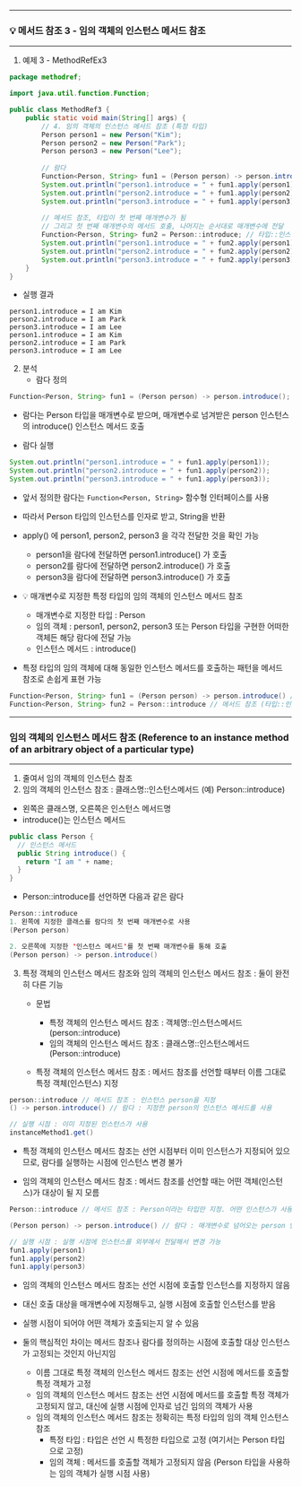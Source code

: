 -----
### 💡 메서드 참조 3 - 임의 객체의 인스턴스 메서드 참조
-----
1. 예제 3 - MethodRefEx3
```java
package methodref;

import java.util.function.Function;

public class MethodRef3 {
    public static void main(String[] args) {
        // 4. 임의 객체의 인스턴스 메서드 참조 (특정 타입)
        Person person1 = new Person("Kim");
        Person person2 = new Person("Park");
        Person person3 = new Person("Lee");
        
        // 람다
        Function<Person, String> fun1 = (Person person) -> person.introduce();
        System.out.println("person1.introduce = " + fun1.apply(person1));
        System.out.println("person2.introduce = " + fun1.apply(person2));
        System.out.println("person3.introduce = " + fun1.apply(person3));
        
        // 메서드 참조, 타입이 첫 번째 매개변수가 됨
        // 그리고 첫 번째 매개변수의 메서드 호출, 나머지는 순서대로 매개변수에 전달
        Function<Person, String> fun2 = Person::introduce; // 타입::인스턴스메서드
        System.out.println("person1.introduce = " + fun2.apply(person1));
        System.out.println("person2.introduce = " + fun2.apply(person2));
        System.out.println("person3.introduce = " + fun2.apply(person3));
    }
}
```
  - 실행 결과
```
person1.introduce = I am Kim
person2.introduce = I am Park
person3.introduce = I am Lee
person1.introduce = I am Kim
person2.introduce = I am Park
person3.introduce = I am Lee
```

2. 분석
   - 람다 정의
```java
Function<Person, String> fun1 = (Person person) -> person.introduce();
```
  - 람다는 Person 타입을 매개변수로 받으며, 매개변수로 넘겨받은 person 인스턴스의 introduce() 인스턴스 메서드 호출

  - 람다 실행
```java
System.out.println("person1.introduce = " + fun1.apply(person1));
System.out.println("person2.introduce = " + fun1.apply(person2));
System.out.println("person3.introduce = " + fun1.apply(person3));
```
  - 앞서 정의한 람다는 ```Function<Person, String>``` 함수형 인터페이스를 사용
  - 따라서 Person 타입의 인스턴스를 인자로 받고, String을 반환
  - apply() 에 person1, person2, person3 을 각각 전달한 것을 확인 가능
    + person1을 람다에 전달하면 person1.introduce() 가 호출
    + person2를 람다에 전달하면 person2.introduce() 가 호출
    + person3을 람다에 전달하면 person3.introduce() 가 호출
   
  - 💡 매개변수로 지정한 특정 타입의 임의 객체의 인스턴스 메서드 참조
    + 매개변수로 지정한 타입 : Person
    + 임의 객체 : person1, person2, person3 또는 Person 타입을 구현한 어떠한 객체든 해당 람다에 전달 가능
    + 인스턴스 메서드 : introduce()

  - 특정 타입의 임의 객체에 대해 동일한 인스턴스 메서드를 호출하는 패턴을 메서드 참조로 손쉽게 표현 가능
```java
Function<Person, String> fun1 = (Person person) -> person.introduce() // 람다
Function<Person, String> fun2 = Person::introduce // 메서드 참조 (타입::인스턴스메서드)
```

-----
### 임의 객체의 인스턴스 메서드 참조 (Reference to an instance method of an arbitrary object of a particular type)
-----
1. 줄여서 임의 객체의 인스턴스 참조
2. 임의 객체의 인스턴스 참조 : 클래스명::인스턴스메서드 (예) Person::introduce)
  - 왼쪽은 클래스명, 오른쪽은 인스턴스 메서드명
  - introduce()는 인스턴스 메서드
```java
public class Person {
  // 인스턴스 메서드
  public String introduce() {
    return "I am " + name;
  }
}
```
  - Person::introduce를 선언하면 다음과 같은 람다
```java
Person::introduce
1. 왼쪽에 지정한 클래스를 람다의 첫 번째 매개변수로 사용
(Person person)

2. 오른쪽에 지정한 '인스턴스 메서드'를 첫 번째 매개변수를 통해 호출
(Person person) -> person.introduce()
```

3. 특정 객체의 인스턴스 메서드 참조와 임의 객체의 인스턴스 메서드 참조 : 둘이 완전히 다른 기능
   - 문법
     + 특정 객체의 인스턴스 메서드 참조 : 객체명::인스턴스메서드(person::introduce)
     + 임의 객체의 인스턴스 메서드 참조 : 클래스명::인스턴스메서드(Person::introduce)
    
   - 특정 객체의 인스턴스 메서드 참조 : 메서드 참조를 선언할 때부터 이름 그대로 특정 객체(인스턴스) 지정
```java
person::introduce // 메서드 참조 : 인스턴스 person을 지정
() -> person.introduce() // 람다 : 지정한 person의 인스턴스 메서드를 사용

// 실행 시점 : 이미 지정된 인스턴스가 사용
instanceMethod1.get()
```
  - 특정 객체의 인스턴스 메서드 참조는 선언 시점부터 이미 인스턴스가 지정되어 있으므로, 람다를 실행하는 시점에 인스턴스 변경 불가

  - 임의 객체의 인스턴스 메서드 참조 : 메서드 참조를 선언할 때는 어떤 객체(인스턴스)가 대상이 될 지 모름
```java
Person::introduce // 메서드 참조 : Person이라는 타입만 지정. 어떤 인스턴스가 사용될지는 아직 모름

(Person person) -> person.introduce() // 람다 : 매개변수로 넘어오는 person 인스턴스의 메서드를 사용

// 실행 시점 : 실행 시점에 인스턴스를 외부에서 전달해서 변경 가능
fun1.apply(person1)
fun1.apply(person2)
fun1.apply(person3)
```
  - 임의 객체의 인스턴스 메서드 참조는 선언 시점에 호출할 인스턴스를 지정하지 않음
  - 대신 호출 대상을 매개변수에 지정해두고, 실행 시점에 호출할 인스턴스를 받음
  - 실행 시점이 되어야 어떤 객체가 호출되는지 알 수 있음

  - 둘의 핵심적인 차이는 메서드 참조나 람다를 정의하는 시점에 호출할 대상 인스턴스가 고정되는 것인지 아닌지임
    + 이름 그대로 특정 객체의 인스턴스 메서드 참조는 선언 시점에 메서드를 호출할 특정 객체가 고정
    + 임의 객체의 인스턴스 메서드 참조는 선언 시점에 메서드를 호출할 특정 객체가 고정되지 않고, 대신에 실행 시점에 인자로 넘긴 임의의 객체가 사용
    + 임의 객체의 인스턴스 메서드 참조는 정확히는 특정 타입의 임의 객체 인스턴스 참조
      * 특정 타입 : 타입은 선언 시 특정한 타입으로 고정 (여기서는 Person 타입으로 고정)
      * 임의 객체 : 메서드를 호출할 객체가 고정되지 않음 (Person 타입을 사용하는 임의 객체가 실행 시점 사용)
      
